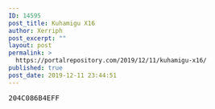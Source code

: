 ```yaml
---
ID: 14595
post_title: Kuhamigu X16
author: Xerriph
post_excerpt: ""
layout: post
permalink: >
  https://portalrepository.com/2019/12/11/kuhamigu-x16/
published: true
post_date: 2019-12-11 23:44:51
---
```

<pre>204C086B4EFF</pre>